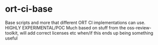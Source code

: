 # ort-ci-base
Base scripts and more that different ORT CI implementations can use. HIGHLY EXPERIMENTAL/POC
Much based on stuff from the oss-review-toolkit, will add correct licenses etc when/if this ends up being something useful
